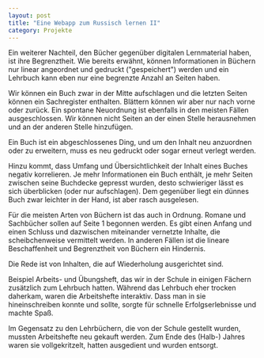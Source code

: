 ```yaml
---
layout: post
title: "Eine Webapp zum Russisch lernen II"
category: Projekte
---
```

Ein weiterer Nachteil, den Bücher gegenüber digitalen Lernmaterial haben, ist ihre Begrenztheit. Wie bereits erwähnt, können Informationen in Büchern nur linear angeordnet und gedruckt ("gespeichert") werden und ein Lehrbuch kann eben nur eine begrenzte Anzahl an Seiten haben.

Wir können ein Buch zwar in der Mitte aufschlagen und die letzten Seiten können ein Sachregister enthalten. Blättern können wir aber nur nach vorne oder zurück. Ein spontane Neuordnung ist ebenfalls in den meisten Fällen ausgeschlossen. Wir können nicht Seiten an der einen Stelle herausnehmen und an der anderen Stelle hinzufügen.

Ein Buch ist ein abgeschlossenes Ding, und um den Inhalt neu anzuordnen oder zu erweitern, muss es neu gedruckt oder sogar erneut verlegt werden.

Hinzu kommt, dass Umfang und Übersichtlichkeit der Inhalt eines Buches negativ korrelieren. Je mehr Informationen ein Buch enthält, je mehr Seiten zwischen seine Buchdecke gepresst wurden, desto schwieriger lässt es sich überblicken (oder nur aufschlagen). Dem gegenüber liegt ein dünnes Buch zwar leichter in der Hand, ist aber rasch ausgelesen.

Für die meisten Arten von Büchern ist das auch in Ordnung. Romane und Sachbücher sollen auf Seite 1 begonnen werden. Es gibt einen Anfang und einen Schluss und dazwischen miteinander vernetzte Inhalte, die scheibchenweise vermittelt werden. In anderen Fällen ist die lineare Beschaffenheit und Begrenztheit von Büchern ein Hindernis.

Die Rede ist von Inhalten, die auf Wiederholung ausgerichtet sind.

Beispiel Arbeits- und Übungsheft, das wir in der Schule in einigen Fächern zusätzlich zum Lehrbuch hatten. Während das Lehrbuch eher trocken daherkam, waren die Arbeitshefte interaktiv. Dass man in sie hineinschreiben konnte und sollte, sorgte für schnelle Erfolgserlebnisse und machte Spaß.

Im Gegensatz zu den Lehrbüchern, die von der Schule gestellt wurden, mussten Arbeitshefte neu gekauft werden. Zum Ende des (Halb-) Jahres waren sie vollgekritzelt, hatten ausgedient und wurden entsorgt.
